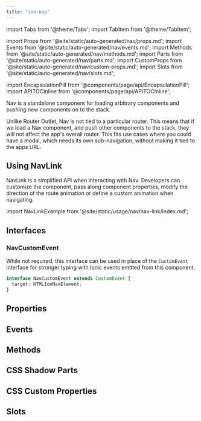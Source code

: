 ```yaml
---
title: "ion-nav"
---
```

import Tabs from '@theme/Tabs';
import TabItem from '@theme/TabItem';

import Props from '@site/static/auto-generated/nav/props.md';
import Events from '@site/static/auto-generated/nav/events.md';
import Methods from '@site/static/auto-generated/nav/methods.md';
import Parts from '@site/static/auto-generated/nav/parts.md';
import CustomProps from '@site/static/auto-generated/nav/custom-props.md';
import Slots from '@site/static/auto-generated/nav/slots.md';

<head>
  <title>ion-nav | Nav View Component for Ionic Framework Apps</title>
  <meta name="description" content="ion-nav is a standalone for loading arbitrary, and pushing new, components on to the stack. Loading Nav view, and pushing others, won't affect overall routers." />
</head>

import EncapsulationPill from '@components/page/api/EncapsulationPill';
import APITOCInline from '@components/page/api/APITOCInline';

<EncapsulationPill type="shadow" />

Nav is a standalone component for loading arbitrary components and pushing new components on to the stack.

Unlike Router Outlet, Nav is not tied to a particular router. This means that if we load a Nav component, and push other components to the stack, they will not affect the app's overall router. This fits use cases where you could have a modal, which needs its own sub-navigation, without making it tied to the apps URL.

## Using NavLink

NavLink is a simplified API when interacting with Nav. Developers can customize the component, pass along component properties, modify the direction of the route animation or define a custom animation when navigating. 

import NavLinkExample from '@site/static/usage/nav/nav-link/index.md';

<NavLinkExample />

## Interfaces

### NavCustomEvent

While not required, this interface can be used in place of the `CustomEvent` interface for stronger typing with Ionic events emitted from this component.

```typescript
interface NavCustomEvent extends CustomEvent {
  target: HTMLIonNavElement;
}
```



## Properties
<Props />

## Events
<Events />

## Methods
<Methods />

## CSS Shadow Parts
<Parts />

## CSS Custom Properties
<CustomProps />

## Slots
<Slots />